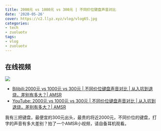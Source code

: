 ```yaml
---
title: 2000元 vs 1000元 vs 300元 | 不同价位键盘声音对比
date: '2020-05-26'
cover: https://c2.llyz.xyz/vlog/vlog65.jpg
categories:
- tech
- zuoluotv
tags:
- vlog
- zuoluotv
---
```


## 在线视频

![](https://c2.llyz.xyz/vlog/vlog65.jpg)

- [Bilibili:2000元 vs 1000元 vs 300元 | 不同价位键盘声音对比 | 从入坑到退烧，差别有多大？| AMSR](https://www.bilibili.com/video/BV1ke411W7u3)
- [YouTube: 2000元 vs 1000元 vs 300元 | 不同价位键盘声音对比 | 从入坑到退烧，差别有多大？| AMSR](https://www.youtube.com/watch?v=GnC7dURiFDw)

我有三把键盘，最便宜的300元出头，最贵的将近2000元，不同价位的键盘，打字的声音有多大差别？拍了一个AMSR小视频，请自备耳机观看。
